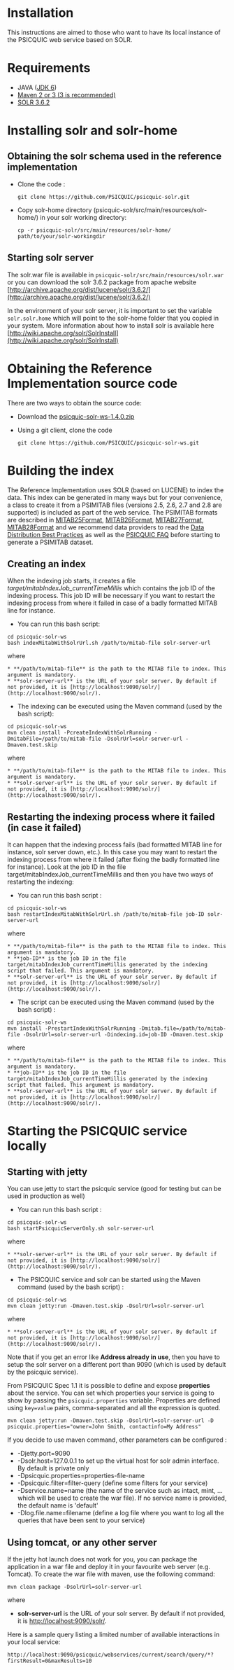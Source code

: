 # Installation

This instructions are aimed to those who want to have its local instance of the PSICQUIC web service based on SOLR.

# Requirements

* JAVA \([JDK 6](http://java.sun.com/javase/downloads/index.jsp)\)
* [Maven 2 or 3 \(3 is recommended\)](http://maven.apache.org)
* [SOLR 3.6.2](http://archive.apache.org/dist/lucene/solr/3.6.2/)

# Installing solr and solr-home

## Obtaining the solr schema used in the reference implementation

* Clone the code :

    `git clone https://github.com/PSICQUIC/psicquic-solr.git`

* Copy solr-home directory (psicquic-solr/src/main/resources/solr-home/) in your solr working directory:

    `cp -r psicquic-solr/src/main/resources/solr-home/ path/to/your/solr-workingdir`

## Starting solr server

The solr.war file is available in `psicquic-solr/src/main/resources/solr.war` or you can download the solr 3.6.2 package from apache website [http://archive.apache.org/dist/lucene/solr/3.6.2/](http://archive.apache.org/dist/lucene/solr/3.6.2/)

In the environment of your solr server, it is important to set the variable `solr.solr.home` which will point to the solr-home folder that you copied in your system. More information about how to install solr is available here [http://wiki.apache.org/solr/SolrInstall](http://wiki.apache.org/solr/SolrInstall)

# Obtaining the Reference Implementation source code

There are two ways to obtain the source code:

* Download the [psicquic-solr-ws-1.4.0.zip](https://github.com/PSICQUIC/psicquic-solr-ws/releases/tag/psicquic-solr-ws-1.4.0)

* Using a git client, clone the code

  `git clone https://github.com/PSICQUIC/psicquic-solr-ws.git`


# Building the index

The Reference Implementation uses SOLR (based on LUCENE) to index the data. This index can be generated in many ways but for your convenience, a class to create it from a PSIMITAB files (versions 2.5, 2.6, 2.7 and 2.8 are supported) is included as part of the web service. The PSIMITAB formats are described in [MITAB25Format](MITAB25Format.md), [MITAB26Format](MITAB26Format.md), [MITAB27Format](MITAB27Format.md), [MITAB28Format](MITAB28Format.md) and we recommend data providers to read the [Data Distribution Best Practices](DataDistributionBestPractices.md) as well as the [PSICQUIC FAQ](Faq.md) before starting to generate a PSIMITAB dataset.

## Creating an index

When the indexing job starts, it creates a file _target/mitabIndexJob\_currentTimeMillis_ which contains the job ID of the indexing process. This job ID will be necessary if you want to restart the indexing process from where it failed in case of a badly formatted MITAB line for instance.

  * You can run this bash script:

  ```
  cd psicquic-solr-ws
  bash indexMitabWithSolrUrl.sh /path/to/mitab-file solr-server-url
  ```

  where

    * **/path/to/mitab-file** is the path to the MITAB file to index. This argument is mandatory.
    * **solr-server-url** is the URL of your solr server. By default if not provided, it is [http://localhost:9090/solr/](http://localhost:9090/solr/). 


  * The indexing can be executed using the Maven command (used by the bash script):

  ```
  cd psicquic-solr-ws
  mvn clean install -PcreateIndexWithSolrRunning -DmitabFile=/path/to/mitab-file -DsolrUrl=solr-server-url -Dmaven.test.skip
  ```

  where

    * **/path/to/mitab-file** is the path to the MITAB file to index. This argument is mandatory.
    * **solr-server-url** is the URL of your solr server. By default if not provided, it is [http://localhost:9090/solr/](http://localhost:9090/solr/).

## Restarting the indexing process where it failed \(in case it failed\)

It can happen that the indexing process fails (bad formatted MITAB line for instance, solr server down, etc.). In this case you may want to restart the indexing process from where it failed (after fixing the badly formatted line for instance). Look at the job ID in the file target/mitabIndexJob_currentTimeMillis and then you have two ways of restarting the indexing:

  * You can run this bash script :

  ```
  cd psicquic-solr-ws
  bash restartIndexMitabWithSolrUrl.sh /path/to/mitab-file job-ID solr-server-url
  ```

  where

    * **/path/to/mitab-file** is the path to the MITAB file to index. This argument is mandatory.
    * **job-ID** is the job ID in the file target/mitabIndexJob_currentTimeMillis generated by the indexing script that failed. This argument is mandatory.
    * **solr-server-url** is the URL of your solr server. By default if not provided, it is [http://localhost:9090/solr/](http://localhost:9090/solr/).


  * The script can be executed using the Maven command (used by the bash script) :

  ```
  cd psicquic-solr-ws
  mvn install -PrestartIndexWithSolrRunning -Dmitab.file=/path/to/mitab-file -DsolrUrl=solr-server-url -Dindexing.id=job-ID -Dmaven.test.skip
  ```

  where

    * **/path/to/mitab-file** is the path to the MITAB file to index. This argument is mandatory.
    * **job-ID** is the job ID in the file target/mitabIndexJob_currentTimeMillis generated by the indexing script that failed. This argument is mandatory.
    * **solr-server-url** is the URL of your solr server. By default if not provided, it is [http://localhost:9090/solr/](http://localhost:9090/solr/).

# Starting the PSICQUIC service locally

## Starting with jetty

You can use jetty to start the psicquic service (good for testing but can be used in production as well)

  * You can run this bash script :

  ```
  cd psicquic-solr-ws
  bash startPsicquicServerOnly.sh solr-server-url
  ```
  where
   
    * **solr-server-url** is the URL of your solr server. By default if not provided, it is [http://localhost:9090/solr/](http://localhost:9090/solr/).


  * The PSICQUIC service and solr can be started using the Maven command (used by the bash script) :

  ```
  cd psicquic-solr-ws
  mvn clean jetty:run -Dmaven.test.skip -DsolrUrl=solr-server-url
  ```

  where

    * **solr-server-url** is the URL of your solr server. By default if not provided, it is [http://localhost:9090/solr/](http://localhost:9090/solr/).

Note that if you get an error like **Address already in use**, then you have to setup the solr server on a different port than 9090 (which is used by default by the psicquic service).

From PSICQUIC Spec 1.1 it is possible to define and expose **properties** about the service. You can set which properties your service is going to show by passing the `psicquic.properties` variable. Properties are defined using `key=value` pairs, comma-separated and all the expression is quoted.

```
mvn clean jetty:run -Dmaven.test.skip -DsolrUrl=solr-server-url -D psicquic.properties="owner=John Smith, contactinfo=My Address"
```

If you decide to use maven command, other parameters can be configured :

* -Djetty.port=9090
* -Dsolr.host=127.0.0.1 to set up the virtual host for solr admin interface. By default is private only
* -Dpsicquic.properties=properties-file-name
* -Dpsicquic.filter=filter-query (define some filters for your service)
* -Dservice.name=name (the name of the service such as intact, mint, ... which will be used to create the war file). If no service name is provided, the default name is 'default'
* -Dlog.file.name=filename (define a log file where you want to log all the queries that have been sent to your service)

## Using tomcat, or any other server

If the jetty hot launch does not work for you, you can package the application in a war file and deploy it in your favourite web server (e.g. Tomcat).
To create the war file with maven, use the following command:

```
mvn clean package -DsolrUrl=solr-server-url
```

where

* **solr-server-url** is the URL of your solr server. By default if not provided, it is [http://localhost:9090/solr/](http://localhost:9090/solr/).

Here is a sample query listing a limited number of available interactions in  your local service:

```
http://localhost:9090/psicquic/webservices/current/search/query/*?firstResult=0&maxResults=10
```

